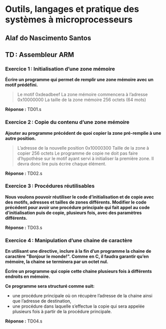 # Outils, langages et pratique des systèmes à microprocesseurs
## Alaf do Nascimento Santos

## TD : Assembleur ARM

### Exercice 1 : Initialisation d’une zone mémoire
**Écrire un programme qui permet de remplir une zone mémoire avec un motif prédéfini.**

> Le motif 0xdeadbeef
> La zone mémoire commencera à l’adresse 0x10000000
> La taille de la zone mémoire 256 octets (64 mots)

**Réponse :** TD01.s

### Exercice 2 : Copie du contenu d’une zone mémoire
**Ajouter au programme précédent de quoi copier la zone pré-remplie à une autre position.**

> L’adresse de la nouvelle position 0x10000300
> Taille de la zone à copier 256 octets
> Le programme de copie ne doit pas faire d’hypothèse sur le motif ayant servi à initialiser la première zone. Il devra donc lire puis écrire chaque élément.

**Réponse :** TD02.s

### Exercice 3 : Procédures réutilisables
**Nous voulons pouvoir réutiliser le code d’initialisation et de copie avec des motifs, adresses et tailles de zones différents. Modifier le code précédent pour avoir une procédure principale qui fait appel au code d’initialisation puis de copie, plusieurs fois, avec des paramètres différents.**

**Réponse :** TD03.s

### Exercice 4 : Manipulation d’une chaine de caractère
**En utilisant une directive, inclure à la fin d’un programme la chaine de caractère "Bonjour le monde!". Comme en C, il faudra garantir qu’en mémoire, la chaine se terminera par un octet nul.**

**Écrire un programme qui copie cette chaine plusieurs fois à différents endroits en mémoire.**

**Ce programme sera structuré comme suit:**

* une procédure principale où on récupère l’adresse de la chaine ainsi que l’adresse de destination,
* une procédure dans laquelle s’effectue la copie qui sera appelée plusieurs fois à partir de la procédure principale.

**Réponse :** TD04.s
